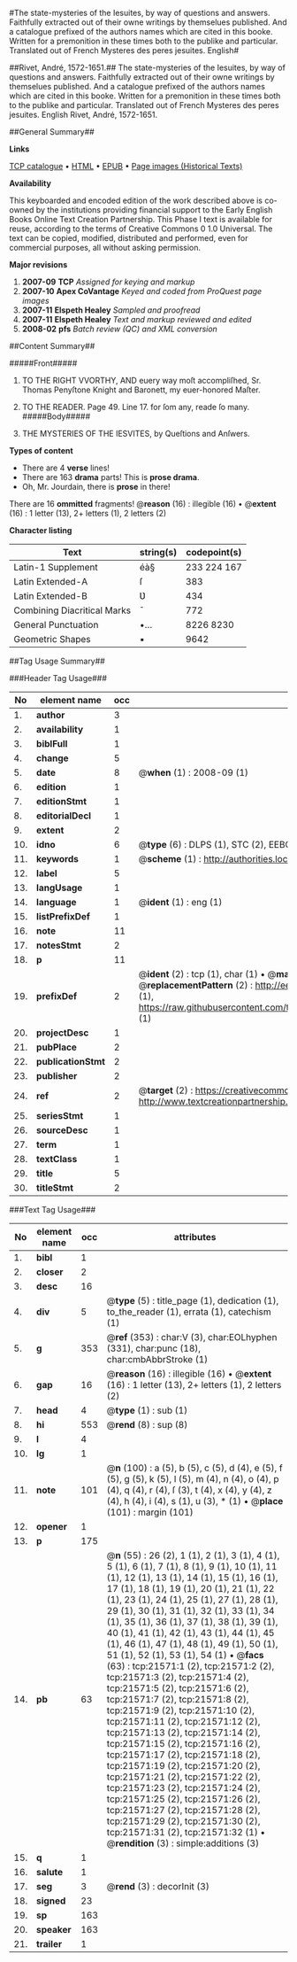 #The state-mysteries of the Iesuites, by way of questions and answers. Faithfully extracted out of their owne writings by themselues published. And a catalogue prefixed of the authors names which are cited in this booke. Written for a premonition in these times both to the publike and particular. Translated out of French Mysteres des peres jesuites. English#

##Rivet, André, 1572-1651.##
The state-mysteries of the Iesuites, by way of questions and answers. Faithfully extracted out of their owne writings by themselues published. And a catalogue prefixed of the authors names which are cited in this booke. Written for a premonition in these times both to the publike and particular. Translated out of French
Mysteres des peres jesuites. English
Rivet, André, 1572-1651.

##General Summary##

**Links**

[TCP catalogue](http://www.ota.ox.ac.uk/tcp/)  • 
[HTML](http://tei.it.ox.ac.uk/tcp/Texts-HTML/free/A01/A01948.html)  • 
[EPUB](http://tei.it.ox.ac.uk/tcp/Texts-EPUB/free/A01/A01948.epub) • 
[Page images (Historical Texts)](https://data.historicaltexts.jisc.ac.uk/view?pubId=eebo-99856055e&pageId=eebo-99856055e-21571-1)

**Availability**

This keyboarded and encoded edition of the
	       work described above is co-owned by the institutions
	       providing financial support to the Early English Books
	       Online Text Creation Partnership. This Phase I text is
	       available for reuse, according to the terms of Creative
	       Commons 0 1.0 Universal. The text can be copied,
	       modified, distributed and performed, even for
	       commercial purposes, all without asking permission.

**Major revisions**

1. __2007-09__ __TCP__ *Assigned for keying and markup*
1. __2007-10__ __Apex CoVantage__ *Keyed and coded from ProQuest page images*
1. __2007-11__ __Elspeth Healey__ *Sampled and proofread*
1. __2007-11__ __Elspeth Healey__ *Text and markup reviewed and edited*
1. __2008-02__ __pfs__ *Batch review (QC) and XML conversion*

##Content Summary##

#####Front#####

1. TO THE RIGHT VVORTHY, AND euery way moſt accompliſhed, Sr. Thomas Penyſtone Knight and Baronett, my euer-honored Maſter.

1. TO THE READER.
Page 49. Line 17. for ſom any, reade ſo many.
#####Body#####

1. THE MYSTERIES OF THE IESVITES, by Queſtions and Anſwers.

**Types of content**

  * There are 4 **verse** lines!
  * There are 163 **drama** parts! This is **prose drama**.
  * Oh, Mr. Jourdain, there is **prose** in there!

There are 16 **ommitted** fragments! 
 @__reason__ (16) : illegible (16)  •  @__extent__ (16) : 1 letter (13), 2+ letters (1), 2 letters (2)

**Character listing**


|Text|string(s)|codepoint(s)|
|---|---|---|
|Latin-1 Supplement|éà§|233 224 167|
|Latin Extended-A|ſ|383|
|Latin Extended-B|Ʋ|434|
|Combining             Diacritical Marks|̄|772|
|General Punctuation|•…|8226 8230|
|Geometric Shapes|▪|9642|

##Tag Usage Summary##

###Header Tag Usage###

|No|element name|occ|attributes|
|---|---|---|---|
|1.|__author__|3||
|2.|__availability__|1||
|3.|__biblFull__|1||
|4.|__change__|5||
|5.|__date__|8| @__when__ (1) : 2008-09 (1)|
|6.|__edition__|1||
|7.|__editionStmt__|1||
|8.|__editorialDecl__|1||
|9.|__extent__|2||
|10.|__idno__|6| @__type__ (6) : DLPS (1), STC (2), EEBO-CITATION (1), PROQUEST (1), VID (1)|
|11.|__keywords__|1| @__scheme__ (1) : http://authorities.loc.gov/ (1)|
|12.|__label__|5||
|13.|__langUsage__|1||
|14.|__language__|1| @__ident__ (1) : eng (1)|
|15.|__listPrefixDef__|1||
|16.|__note__|11||
|17.|__notesStmt__|2||
|18.|__p__|11||
|19.|__prefixDef__|2| @__ident__ (2) : tcp (1), char (1)  •  @__matchPattern__ (2) : ([0-9\-]+):([0-9IVX]+) (1), (.+) (1)  •  @__replacementPattern__ (2) : http://eebo.chadwyck.com/downloadtiff?vid=$1&page=$2 (1), https://raw.githubusercontent.com/textcreationpartnership/Texts/master/tcpchars.xml#$1 (1)|
|20.|__projectDesc__|1||
|21.|__pubPlace__|2||
|22.|__publicationStmt__|2||
|23.|__publisher__|2||
|24.|__ref__|2| @__target__ (2) : https://creativecommons.org/publicdomain/zero/1.0/ (1), http://www.textcreationpartnership.org/docs/. (1)|
|25.|__seriesStmt__|1||
|26.|__sourceDesc__|1||
|27.|__term__|1||
|28.|__textClass__|1||
|29.|__title__|5||
|30.|__titleStmt__|2||


###Text Tag Usage###

|No|element name|occ|attributes|
|---|---|---|---|
|1.|__bibl__|1||
|2.|__closer__|2||
|3.|__desc__|16||
|4.|__div__|5| @__type__ (5) : title_page (1), dedication (1), to_the_reader (1), errata (1), catechism (1)|
|5.|__g__|353| @__ref__ (353) : char:V (3), char:EOLhyphen (331), char:punc (18), char:cmbAbbrStroke (1)|
|6.|__gap__|16| @__reason__ (16) : illegible (16)  •  @__extent__ (16) : 1 letter (13), 2+ letters (1), 2 letters (2)|
|7.|__head__|4| @__type__ (1) : sub (1)|
|8.|__hi__|553| @__rend__ (8) : sup (8)|
|9.|__l__|4||
|10.|__lg__|1||
|11.|__note__|101| @__n__ (100) : a (5), b (5), c (5), d (4), e (5), f (5), g (5), k (5), l (5), m (4), n (4), o (4), p (4), q (4), r (4), ſ (3), t (4), x (4), y (4), z (4), h (4), i (4), s (1), u (3), * (1)  •  @__place__ (101) : margin (101)|
|12.|__opener__|1||
|13.|__p__|175||
|14.|__pb__|63| @__n__ (55) : 26 (2), 1 (1), 2 (1), 3 (1), 4 (1), 5 (1), 6 (1), 7 (1), 8 (1), 9 (1), 10 (1), 11 (1), 12 (1), 13 (1), 14 (1), 15 (1), 16 (1), 17 (1), 18 (1), 19 (1), 20 (1), 21 (1), 22 (1), 23 (1), 24 (1), 25 (1), 27 (1), 28 (1), 29 (1), 30 (1), 31 (1), 32 (1), 33 (1), 34 (1), 35 (1), 36 (1), 37 (1), 38 (1), 39 (1), 40 (1), 41 (1), 42 (1), 43 (1), 44 (1), 45 (1), 46 (1), 47 (1), 48 (1), 49 (1), 50 (1), 51 (1), 52 (1), 53 (1), 54 (1)  •  @__facs__ (63) : tcp:21571:1 (2), tcp:21571:2 (2), tcp:21571:3 (2), tcp:21571:4 (2), tcp:21571:5 (2), tcp:21571:6 (2), tcp:21571:7 (2), tcp:21571:8 (2), tcp:21571:9 (2), tcp:21571:10 (2), tcp:21571:11 (2), tcp:21571:12 (2), tcp:21571:13 (2), tcp:21571:14 (2), tcp:21571:15 (2), tcp:21571:16 (2), tcp:21571:17 (2), tcp:21571:18 (2), tcp:21571:19 (2), tcp:21571:20 (2), tcp:21571:21 (2), tcp:21571:22 (2), tcp:21571:23 (2), tcp:21571:24 (2), tcp:21571:25 (2), tcp:21571:26 (2), tcp:21571:27 (2), tcp:21571:28 (2), tcp:21571:29 (2), tcp:21571:30 (2), tcp:21571:31 (2), tcp:21571:32 (1)  •  @__rendition__ (3) : simple:additions (3)|
|15.|__q__|1||
|16.|__salute__|1||
|17.|__seg__|3| @__rend__ (3) : decorInit (3)|
|18.|__signed__|23||
|19.|__sp__|163||
|20.|__speaker__|163||
|21.|__trailer__|1||
